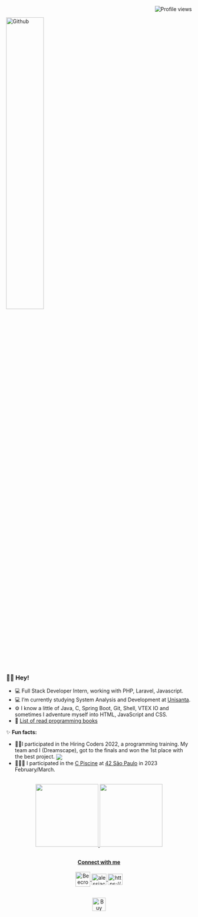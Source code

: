 <p align="right"> <img src="https://komarev.com/ghpvc/?username=AleehSophia&color=blueviolet" alt="Profile views" /> </p>

<img width="45%" alt="Github" src="https://i.pinimg.com/originals/19/b2/8c/19b28c8372aaec65623f7ee7332e74be.gif" />

### ✌🏻 Hey! 

- 💻 Full Stack Developer Intern, working with PHP, Laravel, Javascript.
- 💻 I’m currently studying System Analysis and Development at <a href="https://www.instagram.com/unisanta_oficial/">Unisanta</a>.
- ⚙️ I know a little of Java, C, Spring Boot, Git, Shell, VTEX IO and sometimes I adventure myself into HTML, JavaScript and CSS.
- 📖 <a href="https://github.com/AleehSophia/technical-books">List of read programming books</a>

✨ **Fun facts:** 
- 👩‍💻I participated in the Hiring Coders 2022, a programming training. My team and I (Dreamscape), got to the finals and won the 1st place with the best project. 
<a href="https://www.linkedin.com/pulse/como-um-programa-de-capacita%25C3%25A7%25C3%25A3o-causa-impacto-na-do-souza-santos/?trackingId=utvmEOV07yW4coHhTNgB%2Fw%3D%3D" target="_blank"><img align="center" src="https://img.shields.io/badge/-Click-blueviolet" /> </a><br>
- 🏊🏻‍♀️ I participated in the <a href="https://github.com/AleehSophia/42SP-piscine">C Piscine</a> at <a href="https://www.42sp.org.br/">42 São Paulo</a> in 2023 February/March.
<br>
<div align="center">
  <div align="center">
    <a href="https://github.com/AleehSophia">
    <img decoding="async" loading="lazy" height="170em" src="https://github-readme-stats-74zg.vercel.app/api?username=AleehSophia&show_icons=true&theme=tokyonight&include_all_commits=true&count_private=true"/>
    <img height="170em" src="https://github-readme-stats-74zg.vercel.app/api/top-langs/?username=AleehSophia&layout=compact&langs_count=10&theme=tokyonight"/>
  </div>
<!--
   <div style="display: inline_block"><br>
    <img align="center" alt="ale-Java" height="60" width="80" src="https://cdn.jsdelivr.net/gh/devicons/devicon/icons/java/java-original-wordmark.svg" />
     <img align="center" alt="ale-c" height="50" width="80" src="https://cdn.jsdelivr.net/gh/devicons/devicon/icons/c/c-original.svg" />
     <img align="center" alt="ale-Spring" height="60" width="80" src="https://cdn.jsdelivr.net/gh/devicons/devicon/icons/spring/spring-original-wordmark.svg" />  
     <img align="center" alt="ale-Git" height="45" width="80" src="https://cdn.jsdelivr.net/gh/devicons/devicon/icons/git/git-original.svg" />
    <img align="center" alt="ale-vtex" height="60" width="80" src="https://cdn.jsdelivr.net/gh/devicons/devicon/icons/linux/linux-original.svg" />
     <img align="center" alt="ale-vtex" height="60" width="80" src="https://user-images.githubusercontent.com/104858887/183300217-6a364880-ce71-4d4b-8ac5-50011c718542.svg" />
  </div>
</div>
-->

##
<div align="center">
  <h4>Connect with me </h4>
  <a href="https://www.beecrowd.com.br/judge/pt/profile/609833" target="blank">
   <img align="center" src="https://www.beecrowd.com.br/judge/favicon.ico?1635097036" alt="Beecrowd-Alessia-Casado" height="40" width="40" />
  </a>
  <a href="https://www.leetcode.com/alessiacasado" target="blank">
   <img align="center" src="https://raw.githubusercontent.com/rahuldkjain/github-profile-readme-generator/master/src/images/icons/Social/leet-code.svg" alt="alessiacasado" height="30" width="40" />
  </a>
  <a href="https://linkedin.com/in//alessia-casado/" target="blank">
    <img align="center" src="https://raw.githubusercontent.com/rahuldkjain/github-profile-readme-generator/master/src/images/icons/Social/linked-in-alt.svg" alt="https://www.linkedin.com/in/alessia-casado/" height="30" width="40" />
  </a>
</div>
  
## 

<a href='https://ko-fi.com/alessiacasado' target='_blank'><img height='36' style='border:0px;height:36px;' src='https://storage.ko-fi.com/cdn/kofi3.png?v=3' border='0' alt='Buy Me a Coffee at ko-fi.com' /></a>

<!--
![Snake animation](https://github.com/AleehSophia/AleehSophia/blob/output/github-contribution-grid-snake.svg)  
-->
